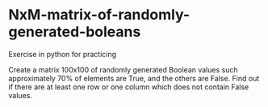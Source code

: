 # NxM-matrix-of-randomly-generated-boleans
Exercise in python for practicing

Create a matrix 100x100 of randomly generated Boolean values such approximately 70% of elements are True, and the others are False. Find out if there are at least one row or one column which does not contain False values.
